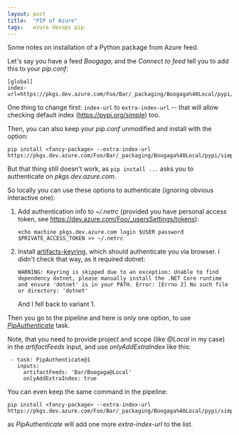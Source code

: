 ```yaml
---
layout: post
title:  "PIP of Azure"
tags:   azure devops pip
---
```


Some notes on installation of a Python package from Azure feed.

Let's say you have a feed *Boogaga*, and the *Connect to feed* tell you to add this to your _pip.conf_:

    [global]
    index-url=https://pkgs.dev.azure.com/Foo/Bar/_packaging/Boogaga%40Local/pypi/simple/

One thing to change first: `index-url` to `extra-index-url` -- that will allow checking default index (https://pypi.org/simple) too.

Then, you can also keep your _pip.conf_ unmodified and install with the option:

    pip install <fancy-package> --extra-index-url https://pkgs.dev.azure.com/Foo/Bar/_packaging/Boogaga%40Local/pypi/simple/

But that thing still doesn't work, as `pip install ...` asks you to authenticate on _pkgs.dev.azure.com_.


So locally you can use these options to authenticate (ignoring obvious interactive one):

1. Add authentication info to _~/.netrc_ (provided you have personal access token, see https://dev.azure.com/Foo/_usersSettings/tokens):

       echo machine pkgs.dev.azure.com login $USER password $PRIVATE_ACCESS_TOKEN >> ~/.netrc

2. Install [artifacts-keyring](https://pypi.org/project/artifacts-keyring/), which should authenticate you via browser. I didn't check that way, as it required dotnet:

       WARNING: Keyring is skipped due to an exception: Unable to find dependency dotnet, please manually install the .NET Core runtime and ensure 'dotnet' is in your PATH. Error: [Errno 2] No such file or directory: 'dotnet'

    And I fell back to variant 1.

Then you go to the pipeline and here is only one option, to use [*PipAuthenticate*](https://docs.microsoft.com/en-us/azure/devops/pipelines/tasks/package/pip-authenticate?view=azure-devops) task.

Note, that you need to provide project and scope (like *@Local* in my case) in the _artifactFeeds_ input, and use _onlyAddExtraIndex_ like this:

     - task: PipAuthenticate@1
       inputs:
         artifactFeeds: 'Bar/Boogaga@Local'
         onlyAddExtraIndex: true

You can even keep the same command in the pipeline:

    pip install <fancy-package> --extra-index-url https://pkgs.dev.azure.com/Foo/Bar/_packaging/Boogaga%40Local/pypi/simple/

as *PipAuthenticate* will add one more _extra-index-url_ to the list.

